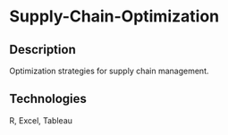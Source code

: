 # Supply-Chain-Optimization
## Description
Optimization strategies for supply chain management.
## Technologies
R, Excel, Tableau

